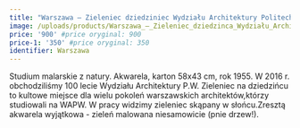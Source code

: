 ```yaml
---
title: "Warszawa – Zieleniec dziedziniec Wydziału Architektury Politechniki Warszawskiej (1955)"
image: /uploads/products/Warszawa_–_Zieleniec_dziedzinca_Wydziału_Architektury_Politechniki_Warszawskiej_(1955).jpg
price: '900' #price oryginal: 900
price-1: '350' #price oryginal: 350
identifier: Warszawa
---
```


Studium malarskie z natury. Akwarela, karton 58x43 cm, rok 1955.
W 2016 r. obchodziliśmy 100 lecie Wydziału Architektury P.W. Zieleniec na dziedzińcu to kultowe miejsce dla wielu pokoleń warszawskich architektów,którzy studiowali na WAPW. W pracy widzimy zieleniec skąpany w słońcu.Zresztą akwarela wyjątkowa - zieleń malowana niesamowicie (pnie drzew!).